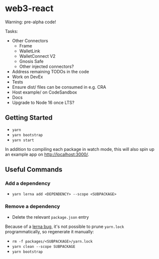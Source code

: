 # web3-react

Warning: pre-alpha code!

Tasks:
- Other Connectors
  - Frame
  - WalletLink
  - WalletConnect V2
  - Gnosis Safe
  - Other injected connectors?
- Address remaining TODOs in the code
- Work on DevEx
- Tests
- Ensure dist/ files can be consumed in e.g. CRA
- Host example/ on CodeSandbox
- Docs
- Upgrade to Node 16 once LTS?

## Getting Started

- `yarn`
- `yarn bootstrap`
- `yarn start`

In addition to compiling each package in watch mode, this will also spin up an example app on [http://localhost:3000/](http://localhost:3000/).

## Useful Commands

### Add a dependency

- `yarn lerna add <DEPENDENCY> --scope <SUBPACKAGE>`

### Remove a dependency

- Delete the relevant `package.json` entry

Because of a [lerna bug](https://github.com/lerna/lerna/issues/1883), it's not possible to prune `yarn.lock` programmatically, so regenerate it manually:

- `rm -f packages/<SUBPACKAGE>/yarn.lock`
- `yarn clean --scope SUBPACKAGE`
- `yarn bootstrap`
